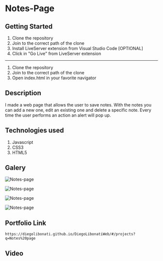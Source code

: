 # Notes-Page

## Getting Started

1. Clone the repository
2. Join to the correct path of the clone
3. Install LiveServer extension from Visual Studio Code [OPTIONAL]
4. Click in "Go Live" from LiveServer extension

---

1. Clone the repository
2. Join to the correct path of the clone
3. Open index.html in your favorite navigator

## Description

I made a web page that allows the user to save notes. With the notes you can add a new one, edit an existing one and delete a specific note. Every time the user performs an action an alert will pop up.

## Technologies used

1. Javascript
2. CSS3
3. HTML5

## Galery

![Notes-page](https://raw.githubusercontent.com/DiegoLibonati/DiegoLibonatiWeb/main/data/projects/Javascript/Imagenes/notes-0.jpg)

![Notes-page](https://raw.githubusercontent.com/DiegoLibonati/DiegoLibonatiWeb/main/data/projects/Javascript/Imagenes/notes-1.jpg)

![Notes-page](https://raw.githubusercontent.com/DiegoLibonati/DiegoLibonatiWeb/main/data/projects/Javascript/Imagenes/notes-2.jpg)

![Notes-page](https://raw.githubusercontent.com/DiegoLibonati/DiegoLibonatiWeb/main/data/projects/Javascript/Imagenes/notes-3.jpg)

## Portfolio Link

`https://diegolibonati.github.io/DiegoLibonatiWeb/#/projects?q=Notes%20page`

## Video
